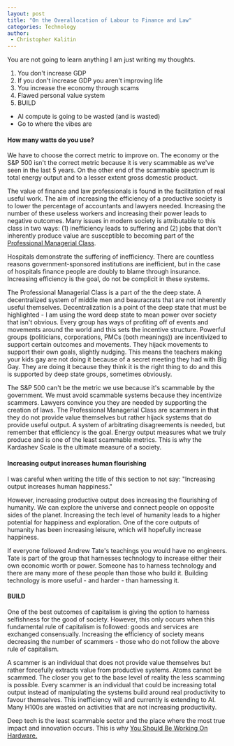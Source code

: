 ```yaml
---
layout: post
title: "On the Overallocation of Labour to Finance and Law"
categories: Technology
author:
 - Christopher Kalitin
---
```


You are not going to learn anything I am just writing my thoughts.

1. You don't increase GDP
2. If you don't increase GDP you aren't improving life
3. You increase the economy through scams
4. Flawed personal value system
5. BUILD

* AI compute is going to be wasted (and is wasted)
* Go to where the vibes are

#### How many watts do you use?

We have to choose the correct metric to improve on. The economy or the S&P 500 isn't the correct metric because it is very scammable as we've seen in the last 5 years. On the other end of the scammable spectrum is total energy output and to a lesser extent gross domestic product.

The value of finance and law professionals is found in the facilitation of real useful work. The aim of increasing the efficiency of a productive society is to lower the percentage of accountants and lawyers needed. Increasing the number of these useless workers and increasing their power leads to negative outcomes. Many issues in modern society is attributable to this class in two ways: (1) inefficiency leads to suffering and (2) jobs that don't inherently produce value are susceptible to becoming part of the <a href= "{{site.url}}/assets/images/overallocation-of-labour/Geohot-PMC.png">Professional Managerial Class</a>.

Hospitals demonstrate the suffering of inefficiency. There are countless reasons government-sponsored institutions are inefficient, but in the case of hospitals finance people are doubly to blame through insurance. Increasing efficiency is the goal, do not be complicit in these systems.

The Professional Managerial Class is a part of the the deep state. A decentralized system of middle men and beauracrats that are not inherently useful themselves. Decentralization is a point of the deep state that must be highlighted - I am using the word deep state to mean power over society that isn't obvious. Every group has ways of profiting off of events and movements around the world and this sets the incentive structure. Powerful groups (politicians, corporations, PMCs (both meanings)) are incentivized to support certain outcomes and movements. They hijack movements to support their own goals, slightly nudging. This means the teachers making your kids gay are not doing it because of a secret meeting they had with Big Gay. They are doing it because they think it is the right thing to do and this is supported by deep state groups, sometimes obviously. 

The S&P 500 can't be the metric we use because it's scammable by the government. We must avoid scammable systems because they incentivize scammers. Lawyers convince you they are needed by supporting the creation of laws. The Professional Managerial Class are scammers in that they do not provide value themselves but rather hijack systems that do provide useful output. A system of arbitrating disagreements is needed, but remember that efficiency is the goal. Energy output measures what we truly produce and is one of the least scammable metrics. This is why the Kardashev Scale is the ultimate measure of a society.

#### Increasing output increases human flourishing

I was careful when writing the title of this section to not say: "Increasing output increases human happiness." 

However, increasing productive output does increasing the flourishing of humanity. We can explore the universe and connect people on opposite sides of the planet. Increasing the tech level of humanity leads to a higher potential for happiness and exploration. One of the core outputs of humanity has been increasing leisure, which will hopefully increase happiness.

If everyone followed Andrew Tate's teachings you would have no engineers. Tate is part of the group that harnesses technology to increase either their own economic worth or power. Someone has to harness technology and there are many more of these people than those who build it. Building technology is more useful - and harder - than harnessing it.

#### BUILD

One of the best outcomes of capitalism is giving the option to harness selfishness for the good of society. However, this only occurs when this fundamental rule of capitalism is followed: goods and services are exchanged consensually. Increasing the efficiency of society means decreasing the number of scammers - those who do not follow the above rule of capitalism.

A scammer is an individual that does not provide value themselves but rather forcefully extracts value from productive systems. Atoms cannot be scammed. The closer you get to the base level of reality the less scamming is possible. Every scammer is an individual that could be increasing total output instead of manipulating the systems build around real productivity to favour themselves. This inefficiency will and currently is extending to AI. Many H100s are wasted on activities that are not increasing productivity.

Deep tech is the least scammable sector and the place where the most true impact and innovation occurs. This is why <a href="https://caseyhandmer.wordpress.com/2023/08/25/you-should-be-working-on-hardware/">You Should Be Working On Hardware.</a>